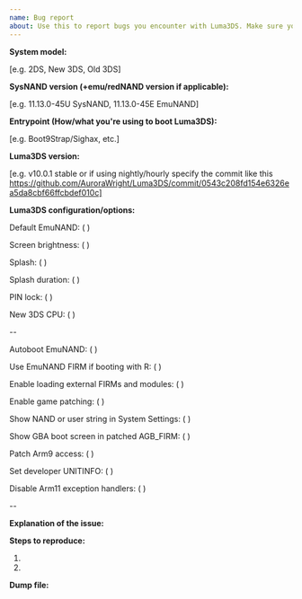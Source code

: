 ```yaml
---
name: Bug report
about: Use this to report bugs you encounter with Luma3DS. Make sure you upload the crash dumps if Luma3DS crashes.
---
```


<!--
-- THIS IS NOT A SUPPORT FORUM! For support go here:
-- Nintendo Homebrew: https://discord.gg/MjzatM8
--
-- Rosalina feature requests go here: https://github.com/AuroraWright/Luma3DS/issues/752
--
-- Also check the Wiki (https://github.com/AuroraWright/Luma3DS/wiki) before making an issue.
--
-- For GBA/DSiWare/DS/AGB_FIRM/TWL_FIRM problems: https://3ds.hacks.guide/troubleshooting
-- If you're using an emu/redNAND try installing anything on it to sysNAND.
-- Please make sure to read "Enable game patching" https://github.com/AuroraWright/Luma3DS/wiki/Options-and-usage before posting any issues about the "Enable game patching" option(s).
--
-- Luma updaters that don't support Boot9Strap/Sighax won't work.
-- This is due to support for non-B9S/Sighax entrypoints being dropped.
--
-- Please fill in the placeholders.-->
**System model:**

[e.g. 2DS, New 3DS, Old 3DS]

**SysNAND version (+emu/redNAND version if applicable):**

[e.g. 11.13.0-45U SysNAND, 11.13.0-45E EmuNAND]
<!--You can check which version you're on in System Settings. It will be on the bottom right of the top screen.-->

**Entrypoint (How/what you're using to boot Luma3DS):**

[e.g. Boot9Strap/Sighax, etc.]

**Luma3DS version:**

[e.g. v10.0.1 stable or if using nightly/hourly specify the commit like this https://github.com/AuroraWright/Luma3DS/commit/0543c208fd154e6326ea5da8cbf66ffcbdef010c]

**Luma3DS configuration/options:**

Default EmuNAND: ( )
<!--This option is only available if there's at least one EmuNAND.-->

Screen brightness: ( )

Splash: ( )

Splash duration: ( )

PIN lock: ( )

New 3DS CPU: ( )
<!--This option is only available for New 3DS/2DS.-->

--

Autoboot EmuNAND: ( )
<!--This option is only available if there's at least one EmuNAND.-->

Use EmuNAND FIRM if booting with R: ( )
<!--This option is only available if there's at least one EmuNAND.-->

Enable loading external FIRMs and modules: ( )
<!--Firmware (.bin) files are not required by Luma, or NTR CFW anymore.
-- If you're having issues with this option enabled try deleting them from the luma folder on the root of the SD card or /rw/luma on CTRNAND and disabling this option.-->

Enable game patching: ( )

Show NAND or user string in System Settings: ( )

Show GBA boot screen in patched AGB_FIRM: ( )

Patch Arm9 access: ( )

Set developer UNITINFO: ( )

Disable Arm11 exception handlers: ( )

--


**Explanation of the issue:**






**Steps to reproduce:**

1.

2.


**Dump file:**
<!--If the issue leads to a crash you must uncheck the "Disable Arm11 exception handlers" option.
-- The error message will tell you where the dump is.
-- Zip the dmp file and drag & drop it below.-->
